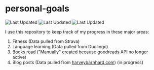 # personal-goals
![Last Updated](https://img.shields.io/date/1625968493?color=FC4C02&label=Fitness%20Updated&logo=strava)
![Last Updated](https://img.shields.io/date/1625968493?color=7ac70c&label=Language%20Updated&logo=duolingo)
![Last Updated](https://img.shields.io/date/1625968493?color=e9e5cd&label=Books%20Updated&logo=goodreads)

I use this repository to keep track of my progress in these major areas:

1. Fitness (Data pulled from Strava)
2. Language learning (Data pulled from Duolingo)
3. Books read ("Manually" created because goodreads API no longer active)
4. Blog posts (Data pulled from [harveybarnhard.com](https://harveybarnhard.com)) (in progress)
